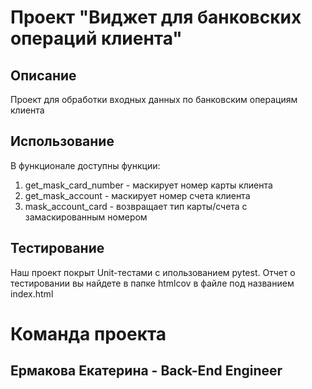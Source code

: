 # Проект "Виджет для банковских операций клиента"
## Описание
Проект для обработки входных данных по банковским операциям клиента
## Использование
В функционале доступны функции:
1. get_mask_card_number - маскирует номер карты клиента
2. get_mask_account - маскирует номер счета клиента
3. mask_account_card - возвращает тип карты/счета с замаскированным номером
## Тестирование
Наш проект покрыт Unit-тестами с ипользованием pytest. Отчет о тестировании вы найдете в папке htmlcov в файле под названием index.html


# Команда проекта
## Ермакова Екатерина - Back-End Engineer
